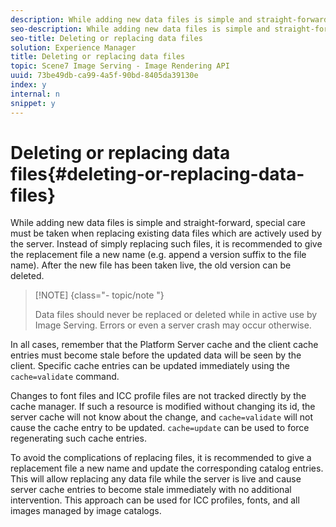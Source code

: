 ```yaml
---
description: While adding new data files is simple and straight-forward, special care must be taken when replacing existing data files which are actively used by the server. Instead of simply replacing such files, it is recommended to give the replacement file a new name (e.g. append a version suffix to the file name). After the new file has been taken live, the old version can be deleted.
seo-description: While adding new data files is simple and straight-forward, special care must be taken when replacing existing data files which are actively used by the server. Instead of simply replacing such files, it is recommended to give the replacement file a new name (e.g. append a version suffix to the file name). After the new file has been taken live, the old version can be deleted.
seo-title: Deleting or replacing data files
solution: Experience Manager
title: Deleting or replacing data files
topic: Scene7 Image Serving - Image Rendering API
uuid: 73be49db-ca99-4a5f-90bd-8405da39130e
index: y
internal: n
snippet: y
---
```


# Deleting or replacing data files{#deleting-or-replacing-data-files}

While adding new data files is simple and straight-forward, special care must be taken when replacing existing data files which are actively used by the server. Instead of simply replacing such files, it is recommended to give the replacement file a new name (e.g. append a version suffix to the file name). After the new file has been taken live, the old version can be deleted.

>[!NOTE] {class="- topic/note "}
>
>Data files should never be replaced or deleted while in active use by Image Serving. Errors or even a server crash may occur otherwise.

In all cases, remember that the Platform Server cache and the client cache entries must become stale before the updated data will be seen by the client. Specific cache entries can be updated immediately using the `cache=validate` command.

Changes to font files and ICC profile files are not tracked directly by the cache manager. If such a resource is modified without changing its id, the server cache will not know about the change, and `cache=validate` will not cause the cache entry to be updated. `cache=update` can be used to force regenerating such cache entries.

To avoid the complications of replacing files, it is recommended to give a replacement file a new name and update the corresponding catalog entries. This will allow replacing any data file while the server is live and cause server cache entries to become stale immediately with no additional intervention. This approach can be used for ICC profiles, fonts, and all images managed by image catalogs. 
